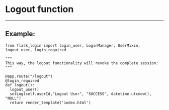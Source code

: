 # Logout function
-------

## Example:

    from flask_login import login_user, LoginManager, UserMixin, logout_user, login_required

    """
    This way, the logout functionality will revoke the complete session:
    """
  
    @app.route("/logout")
    @login_required
    def logout():
      logout_user()
      setLog(self.userId,"Logout User", "SUCCESS", datetime.utcnow(), "NULL")
      return render_template('index.html')